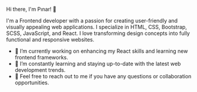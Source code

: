 Hi there, I'm Pınar! 👋

I'm a Frontend developer with a passion for creating user-friendly and visually appealing web applications. I specialize in HTML, CSS, Bootstrap, SCSS, JavaScript, and React. I love transforming design concepts into fully functional and responsive websites.

- 🔭 I’m currently working on enhancing my React skills and learning new frontend frameworks.
- 🌱 I’m constantly learning and staying up-to-date with the latest web development trends.
- 💬 Feel free to reach out to me if you have any questions or collaboration opportunities.
